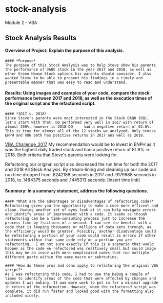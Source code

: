 # stock-analysis
Module 2 - VBA 

## Stock Analysis Results

#### **Overview of Project:** Explain the purpose of this analysis.
	#### *Purpose*	
	The purpose of this Stock Analysis was to help Steve show his parents the performance of DAQO stock in the year 2017 and 2018, as well as other Green House Stock options his parents should consider. I also wanted Steve to be able to present his findings in a timely and presentable manner that was easy to read and understand. 
 
#### **Results:** Using images and examples of your code, compare the stock performance between 2017 and 2018, as well as the execution times of the original script and the refactored script.
	#### *2017 v. 2018*
	Since Steve's parents were most interested in the Stock DAQO (DQ), let's start with that. DQ performed very well in 2017 with return of almost 200%, however is 2018 DQ 	had a negative return of 62.6%. This is true for almost all of the 12 stocks we analyzed. Only stocks ENPH and RUN both has positive returns in 2017 ans well as 2018. 
[VBA_Challenge_2017](https://github.com/allibartlett-27/stock-analysis/blob/main/VBA_Challenge_2017%20(Table).PNG)
My recommendation would be to invest in ENPH as it was the highest daily traded stock and had a positive return of 81.9% in 2018. Both criteria that Steve's parents were looking for. 

Refactoring our original script also decreased the run time for both the 2017 and 2018 All Stock Analysis. By stream-lining and cleaning up our code our run time dropped from .8242188 seconds in 2017 and .9179688 seconds in 2018, to .1484375 seconds and .1445313 seconds. 
[insert time link]
  
#### **Summary:** In a summary statement, address the following questions.
	#### *What are the advantages or disadvantages of refactoring code?*
	Refactoring gives you the opportunity to make a code more efficent and clean. Having another set of eyes look at it can help navigate errors and identify areas of improvement with a code. It seems as though refactoring can be a time-consuming process just to increase the process time by fractions of a second. I can see the benefit with a code that is looping thousands or millions of data sets through, as the efficiency would be greater. Possibly, another disadvantage could be refactoring a portion of your code could result is errors if other statements within that same code rely on a portion you are refactoring.  I am not sure exactly if this is a scenario that would happen as the code we refectored was realtively small but could image this may be an issue with more complicated codes that run multiple different parts within the same macro or subroutine. 

	#### *How do these pros and cons apply to refactoring the original VBA script?*
	As I was refactoring this code, I had to use the DeBug a couple of times to identify areas of the code that were affected by changes and updates I was making. It was more work to put in for a minimal upgrade in return of the information. However, when the refactored script was complete, it did run faster and looked good with the formatting also included nicely. 
